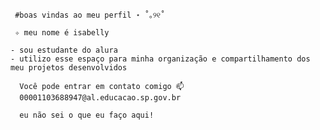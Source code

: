      #boas vindas ao meu perfil ⋆ ˚｡୨୧˚
     
     ✧ meu nome é isabelly 
    
    - sou estudante do alura 
    - utilizo esse espaço para minha organização e compartilhamento dos meu projetos desenvolvidos

      Você pode entrar em contato comigo 📫
      00001103688947@al.educacao.sp.gov.br

      eu não sei o que eu faço aqui!
